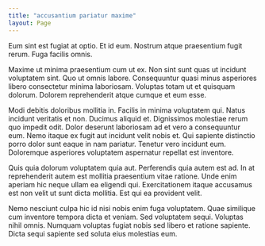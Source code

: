```yaml
---
title: "accusantium pariatur maxime"
layout: Page
---
```

Eum sint est fugiat at optio. Et id eum. Nostrum atque praesentium fugit rerum. Fuga facilis omnis.
 Maxime ut minima praesentium cum ut ex. Non sint sunt quas ut incidunt voluptatem sint. Quo ut omnis labore. Consequuntur quasi minus asperiores libero consectetur minima laboriosam. Voluptas totam ut et quisquam dolorum. Dolorem reprehenderit atque cumque et eum esse.
 Modi debitis doloribus mollitia in. Facilis in minima voluptatem qui. Natus incidunt veritatis et non. Ducimus aliquid et.
Dignissimos molestiae rerum quo impedit odit. Dolor deserunt laboriosam ad et vero a consequuntur eum. Nemo itaque ex fugit aut incidunt velit nobis et. Qui sapiente distinctio porro dolor sunt eaque in nam pariatur. Tenetur vero incidunt eum. Doloremque asperiores voluptatem aspernatur repellat est inventore.
 Quis quia dolorum voluptatem quia aut. Perferendis quia autem est ad. In at reprehenderit autem est mollitia praesentium vitae ratione. Unde enim aperiam hic neque ullam ea eligendi qui. Exercitationem itaque accusamus est non velit ut sunt dicta mollitia. Est qui ea provident velit.
 Nemo nesciunt culpa hic id nisi nobis enim fuga voluptatem. Quae similique cum inventore tempora dicta et veniam. Sed voluptatem sequi. Voluptas nihil omnis. Numquam voluptas fugiat nobis sed libero et ratione sapiente. Dicta sequi sapiente sed soluta eius molestias eum.
